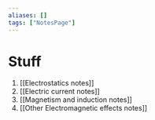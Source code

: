 ```yaml
---
aliases: []
tags: ["NotesPage"]
---
```

# Stuff

1) [[Electrostatics notes]]
2) [[Electric current notes]]
3) [[Magnetism and induction notes]]
4) [[Other Electromagnetic effects notes]]